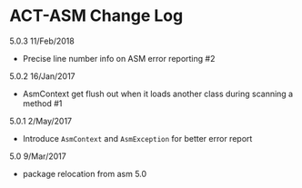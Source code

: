 # ACT-ASM Change Log

5.0.3 11/Feb/2018

- Precise line number info on ASM error reporting #2

5.0.2 16/Jan/2017

- AsmContext get flush out when it loads another class during scanning a method #1

5.0.1 2/May/2017
- Introduce `AsmContext` and `AsmException` for better error report

5.0 9/Mar/2017
- package relocation from asm 5.0
